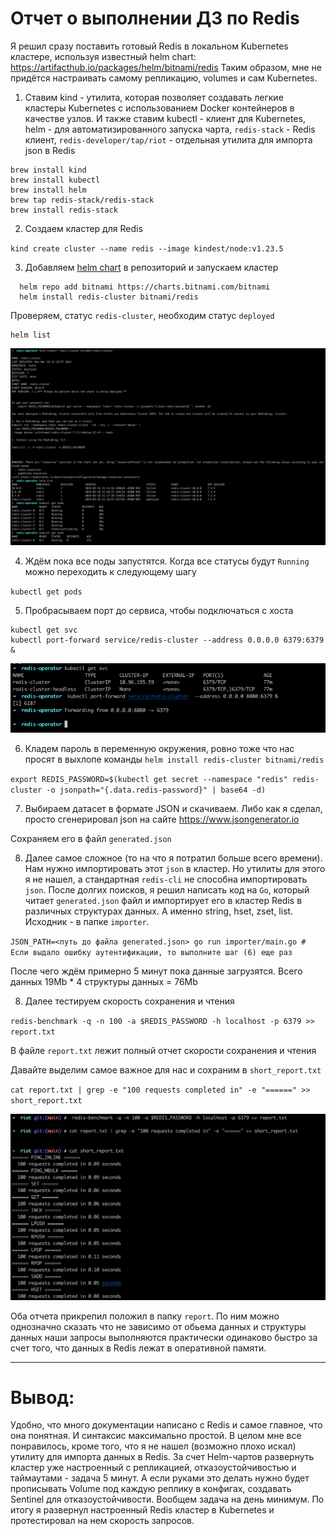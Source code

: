 # Отчет о выполнении ДЗ по Redis

Я решил сразу поставить готовый Redis в локальном Kubernetes кластере, используя известный helm chart: https://artifacthub.io/packages/helm/bitnami/redis
Таким образом, мне не придётся настраивать самому репликацию, volumes и сам Kubernetes.

1) Ставим kind - утилита, которая позволяет создавать легкие кластеры Kubernetes с использованием Docker контейнеров в качестве узлов. 
И также ставим kubectl - клиент для Kubernetes, helm - для автоматизированного запуска чарта, `redis-stack` - Redis клиент,
`redis-developer/tap/riot` - отдельная утилита для импорта json в Redis

```
brew install kind
brew install kubectl
brew install helm
brew tap redis-stack/redis-stack
brew install redis-stack
```

2) Создаем кластер для Redis

`kind create cluster --name redis --image kindest/node:v1.23.5`


3) Добавляем [helm chart](https://artifacthub.io/packages/helm/bitnami/redis) в репозиторий и запускаем кластер

 ```
   helm repo add bitnami https://charts.bitnami.com/bitnami
   helm install redis-cluster bitnami/redis
   ```

Проверяем, статус `redis-cluster`, необходим статус `deployed`

```
helm list
```

![img](hw2_images/img.png)

4) Ждём пока все поды запустятся. Когда все статусы будут `Running` можно переходить к следующему шагу

`kubectl get pods`

5) Пробрасываем порт до сервиса, чтобы подключаться с хоста

```
kubectl get svc
kubectl port-forward service/redis-cluster --address 0.0.0.0 6379:6379 &
```

![img_1](hw2_images/img_1.png)

6) Кладем пароль в переменную окружения, ровно тоже что нас просят в выхлопе команды `helm install redis-cluster bitnami/redis`

`export REDIS_PASSWORD=$(kubectl get secret --namespace "redis" redis-cluster -o jsonpath="{.data.redis-password}" | base64 -d)`

7) Выбираем датасет в формате JSON и скачиваем. Либо как я сделал, просто сгенерировал json на сайте https://www.jsongenerator.io

Сохраняем его в файл `generated.json`

8) Далее самое сложное (то на что я потратил больше всего времени). Нам нужно импортировать этот `json` в кластер. Но утилиты для этого я не нашел, а стандартная `redis-cli` не способна импортировать `json`.
После долгих поисков, я решил написать код на `Go`, который читает `generated.json` файл и импортирует его в кластер Redis в различных структурах данных.
А именно string, hset, zset, list. Исходник - в папке `importer`.

`
JSON_PATH=<путь до файла generated.json> go run importer/main.go # Если выдало ошибку аутентификации, то выполните шаг (6) еще раз
`

После чего ждём примерно 5 минут пока данные загрузятся. Всего данных 19Mb * 4 структуры данных = 76Mb

8) Далее тестируем скорость сохранения и чтения

`
redis-benchmark -q -n 100 -a $REDIS_PASSWORD -h localhost -p 6379 >> report.txt
`

В файле `report.txt` лежит полный отчет скорости сохранения и чтения

Давайте выделим самое важное для нас и сохраним в `short_report.txt`

`
cat report.txt | grep -e "100 requests completed in" -e "======" >> short_report.txt
`

![img_2](hw2_images/img_2.png)


Оба отчета прикрепил положил в папку `report`. По ним можно однозначно сказать что не зависимо от обьема данных и структуры данных наши запросы выполняются практически одинаково быстро за счет того, что данных в Redis лежат в оперативной памяти.

------------

# Вывод:

Удобно, что много документации написано с Redis и самое главное, что она понятная. И синтаксис максимально простой. 
В целом мне все понравилось, кроме того, что я не нашел (возможно плохо искал) утилиту для импорта данных в Redis.
За счет Helm-чартов развернуть кластер уже настроенный с репликацией, отказоустойчивостью и таймаутами - задача 5 минут. А если руками это делать нужно будет прописывать Volume под каждую реплику в конфигах, создавать Sentinel для отказоустойчивости. Вообщем задача на день минимум.
По итогу я развернул настроенный Redis кластер в Kubernetes и протестировал на нем скорость запросов.
